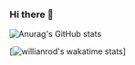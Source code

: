 ### Hi there 👋
![Anurag's GitHub stats](https://github-readme-stats.vercel.app/api?username=JAKEYSLINKY&theme=tokyonight)

[![willianrod's wakatime stats](https://github-readme-stats.vercel.app/api/wakatime?username=JAKEYSLINKY)]

<!--(https://github.com/anuraghazra/github-readme-stats)
<!-- [ (https://github.com/anuraghazra/github-readme-stats)
[Anurag's GitHub stats](https://github-readme-stats.vercel.app/api?username=JAKEYSLINKY&show_icons=true&theme=tokyonight)
<!-- **JAKEYSLINKY/JAKEYSLINKY** is a ✨ _special_ ✨ repository because its `README.md` (this file) appears on your GitHub profile.

Here are some ideas to get you started:

- 🔭 I’m currently working on ...
- 🌱 I’m currently learning ...
- 👯 I’m looking to collaborate on ...
- 🤔 I’m looking for help with ...
- 💬 Ask me about ...
- 📫 How to reach me: ...
- 😄 Pronouns: ...
- ⚡ Fun fact: ...
-->
